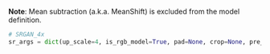 **Note**: Mean subtraction (a.k.a. MeanShift) is excluded from the model definition.

```python
# SRGAN_4x
sr_args = dict(up_scale=4, is_rgb_model=True, pad=None, crop=None, pre_upscale=False, merge_source=False, is_caffe_model=False, normalize_mean=(0.485, 0.456, 0.406), normalize_std=(0.229, 0.224, 0.225), dynamic_range=1)
```
